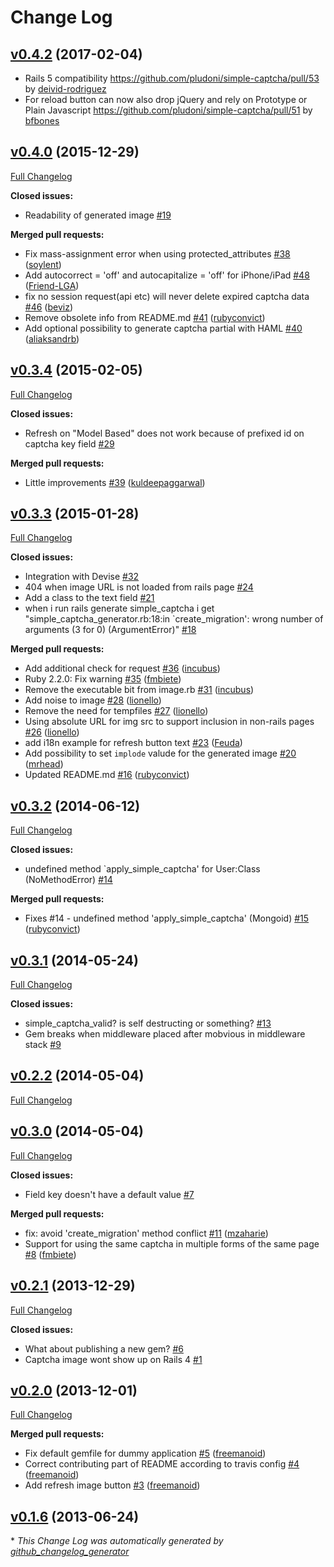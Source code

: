 # Change Log

## [v0.4.2](https://github.com/pludoni/simple-captcha/tree/v0.4.2) (2017-02-04)

- Rails 5 compatibility https://github.com/pludoni/simple-captcha/pull/53 by [deivid-rodriguez](https://github.com/deivid-rodriguez)
- For reload button can now also drop jQuery and rely on Prototype or Plain Javascript https://github.com/pludoni/simple-captcha/pull/51 by [bfbones](https://github.com/bfbones)

## [v0.4.0](https://github.com/pludoni/simple-captcha/tree/v0.4.0) (2015-12-29)
[Full Changelog](https://github.com/pludoni/simple-captcha/compare/v0.3.4...v0.4.0)

**Closed issues:**

- Readability of generated image [\#19](https://github.com/pludoni/simple-captcha/issues/19)

**Merged pull requests:**

- Fix mass-assignment error when using protected\_attributes [\#38](https://github.com/pludoni/simple-captcha/pull/38) ([soylent](https://github.com/soylent))
- Add autocorrect = 'off' and autocapitalize = 'off' for iPhone/iPad [\#48](https://github.com/pludoni/simple-captcha/pull/48) ([Friend-LGA](https://github.com/Friend-LGA))
- fix no session request\(api etc\) will never delete expired captcha data [\#46](https://github.com/pludoni/simple-captcha/pull/46) ([beviz](https://github.com/beviz))
- Remove obsolete info from README.md [\#41](https://github.com/pludoni/simple-captcha/pull/41) ([rubyconvict](https://github.com/rubyconvict))
- Add optional possibility to generate captcha partial with HAML [\#40](https://github.com/pludoni/simple-captcha/pull/40) ([aliaksandrb](https://github.com/aliaksandrb))

## [v0.3.4](https://github.com/pludoni/simple-captcha/tree/v0.3.4) (2015-02-05)
[Full Changelog](https://github.com/pludoni/simple-captcha/compare/v0.3.3...v0.3.4)

**Closed issues:**

- Refresh on "Model Based" does not work because of prefixed id on captcha key field [\#29](https://github.com/pludoni/simple-captcha/issues/29)

**Merged pull requests:**

- Little improvements [\#39](https://github.com/pludoni/simple-captcha/pull/39) ([kuldeepaggarwal](https://github.com/kuldeepaggarwal))

## [v0.3.3](https://github.com/pludoni/simple-captcha/tree/v0.3.3) (2015-01-28)
[Full Changelog](https://github.com/pludoni/simple-captcha/compare/v0.3.2...v0.3.3)

**Closed issues:**

- Integration with Devise [\#32](https://github.com/pludoni/simple-captcha/issues/32)
- 404 when image URL is not loaded from rails page [\#24](https://github.com/pludoni/simple-captcha/issues/24)
- Add a class to the text field [\#21](https://github.com/pludoni/simple-captcha/issues/21)
- when i run rails generate simple\_captcha i get "simple\_captcha\_generator.rb:18:in `create\_migration': wrong number of arguments \(3 for 0\) \(ArgumentError\)" [\#18](https://github.com/pludoni/simple-captcha/issues/18)

**Merged pull requests:**

- Add additional check for request [\#36](https://github.com/pludoni/simple-captcha/pull/36) ([incubus](https://github.com/incubus))
- Ruby 2.2.0: Fix warning [\#35](https://github.com/pludoni/simple-captcha/pull/35) ([fmbiete](https://github.com/fmbiete))
- Remove the executable bit from image.rb [\#31](https://github.com/pludoni/simple-captcha/pull/31) ([incubus](https://github.com/incubus))
- Add noise to image [\#28](https://github.com/pludoni/simple-captcha/pull/28) ([lionello](https://github.com/lionello))
- Remove the need for tempfiles [\#27](https://github.com/pludoni/simple-captcha/pull/27) ([lionello](https://github.com/lionello))
- Using absolute URL for img src to support inclusion in non-rails pages [\#26](https://github.com/pludoni/simple-captcha/pull/26) ([lionello](https://github.com/lionello))
- add i18n example for refresh button text [\#23](https://github.com/pludoni/simple-captcha/pull/23) ([Feuda](https://github.com/Feuda))
- Add possibility to set `implode` valude for the generated image [\#20](https://github.com/pludoni/simple-captcha/pull/20) ([mrhead](https://github.com/mrhead))
- Updated README.md [\#16](https://github.com/pludoni/simple-captcha/pull/16) ([rubyconvict](https://github.com/rubyconvict))

## [v0.3.2](https://github.com/pludoni/simple-captcha/tree/v0.3.2) (2014-06-12)
[Full Changelog](https://github.com/pludoni/simple-captcha/compare/v0.3.1...v0.3.2)

**Closed issues:**

- undefined method `apply\_simple\_captcha' for User:Class \(NoMethodError\) [\#14](https://github.com/pludoni/simple-captcha/issues/14)

**Merged pull requests:**

- Fixes \#14 - undefined method 'apply\_simple\_captcha' \(Mongoid\) [\#15](https://github.com/pludoni/simple-captcha/pull/15) ([rubyconvict](https://github.com/rubyconvict))

## [v0.3.1](https://github.com/pludoni/simple-captcha/tree/v0.3.1) (2014-05-24)
[Full Changelog](https://github.com/pludoni/simple-captcha/compare/v0.2.2...v0.3.1)

**Closed issues:**

- simple\_captcha\_valid? is self destructing or something? [\#13](https://github.com/pludoni/simple-captcha/issues/13)
- Gem breaks when middleware placed after mobvious in middleware stack [\#9](https://github.com/pludoni/simple-captcha/issues/9)

## [v0.2.2](https://github.com/pludoni/simple-captcha/tree/v0.2.2) (2014-05-04)
[Full Changelog](https://github.com/pludoni/simple-captcha/compare/v0.3.0...v0.2.2)

## [v0.3.0](https://github.com/pludoni/simple-captcha/tree/v0.3.0) (2014-05-04)
[Full Changelog](https://github.com/pludoni/simple-captcha/compare/v0.2.1...v0.3.0)

**Closed issues:**

- Field key doesn't have a default value [\#7](https://github.com/pludoni/simple-captcha/issues/7)

**Merged pull requests:**

- fix: avoid 'create\_migration' method conflict [\#11](https://github.com/pludoni/simple-captcha/pull/11) ([mzaharie](https://github.com/mzaharie))
- Support for using the same captcha in multiple forms of the same page [\#8](https://github.com/pludoni/simple-captcha/pull/8) ([fmbiete](https://github.com/fmbiete))

## [v0.2.1](https://github.com/pludoni/simple-captcha/tree/v0.2.1) (2013-12-29)
[Full Changelog](https://github.com/pludoni/simple-captcha/compare/v0.2.0...v0.2.1)

**Closed issues:**

- What about publishing a new gem? [\#6](https://github.com/pludoni/simple-captcha/issues/6)
- Captcha image wont show up on Rails 4 [\#1](https://github.com/pludoni/simple-captcha/issues/1)

## [v0.2.0](https://github.com/pludoni/simple-captcha/tree/v0.2.0) (2013-12-01)
[Full Changelog](https://github.com/pludoni/simple-captcha/compare/v0.1.6...v0.2.0)

**Merged pull requests:**

- Fix default gemfile for dummy application [\#5](https://github.com/pludoni/simple-captcha/pull/5) ([freemanoid](https://github.com/freemanoid))
- Correct contributing part of README according to travis config [\#4](https://github.com/pludoni/simple-captcha/pull/4) ([freemanoid](https://github.com/freemanoid))
- Add refresh image button [\#3](https://github.com/pludoni/simple-captcha/pull/3) ([freemanoid](https://github.com/freemanoid))

## [v0.1.6](https://github.com/pludoni/simple-captcha/tree/v0.1.6) (2013-06-24)


\* *This Change Log was automatically generated by [github_changelog_generator](https://github.com/skywinder/Github-Changelog-Generator)*
